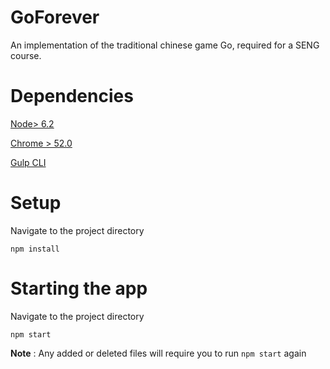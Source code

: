 # GoForever
An implementation of the traditional chinese game Go, required for a SENG course.

# Dependencies

[Node> 6.2](https://nodejs.org/en/) 

[Chrome > 52.0](https://www.google.com/chrome/browser/canary.html)

[Gulp CLI](https://github.com/gulpjs/gulp/blob/master/docs/getting-started.md)

# Setup

Navigate to the project directory

````npm install````

# Starting the app

Navigate to the project directory

````npm start````

**Note** : Any added or deleted files will require you to run ````npm start```` again


